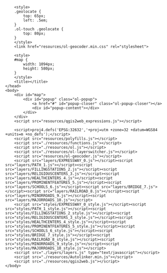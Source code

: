 <!doctype html>
<html lang="en">
    <head>
        <meta charset="utf-8">
        <meta http-equiv="X-UA-Compatible" content="IE=edge">
        <meta name="viewport" content="initial-scale=1,user-scalable=no,maximum-scale=1,width=device-width">
        <meta name="mobile-web-app-capable" content="yes">
        <meta name="apple-mobile-web-app-capable" content="yes">
        <link rel="stylesheet" href="./resources/ol.css">
        <link rel="stylesheet" href="resources/fontawesome-all.min.css">
        <link rel="stylesheet" href="./resources/ol-layerswitcher.css">
        <link rel="stylesheet" href="./resources/qgis2web.css">
        <style>
        .ol-geocoder.gcd-gl-container {
            top: 135px!important;
            left: .5em!important;
            width: 2.1em!important;
            height: 2.1em!important;
        }
        .ol-geocoder .gcd-gl-container{
            width: 2.1em!important;
            height: 2.1em!important;
        }
        .ol-geocoder .gcd-gl-control{
            width: 2.1em!important;
        }
        .ol-geocoder .gcd-gl-expanded {
            width: 15.625em!important;
            height: 2.1875em;
        }
        .ol-touch .ol-geocoder.gcd-gl-container{
            top: 180px!important;
        }
        .ol-geocoder .gcd-gl-btn {
            width: 1.375em!important;
            height: 1.375em!important;
            top: .225em!important;
            background-image: none!important;
        }
        </style>
<style>
.search-layer {
  top: 170px;
  left: .5em;
}
.ol-touch .search-layer {
  top: 230px;
}
</style>
        <style>
        html, body {
            background-color: #ffffff;
        }
        .ol-control button {
            background-color: #f8f8f8 !important;
            color: #000000 !important;
            border-radius: 0px !important;
        }
        .ol-zoom, .geolocate, .gcd-gl-control .ol-control {
            background-color: rgba(255,255,255,.4) !important;
            padding: 3px !important;
        }
        .ol-scale-line {
            background: none !important;
        }
        .ol-scale-line-inner {
            border: 2px solid #f8f8f8 !important;
            border-top: none !important;
            background: rgba(255, 255, 255, 0.5) !important;
            color: black !important;
        }
        </style>

        <style>
        .geolocate {
            top: 65px;
            left: .5em;
        }
        .ol-touch .geolocate {
            top: 80px;
        }
        </style>
        <link href="resources/ol-geocoder.min.css" rel="stylesheet">
<style>
.tooltip {
  position: relative;
  background: rgba(0, 0, 0, 0.5);
  border-radius: 4px;
  color: white;
  padding: 4px 8px;
  opacity: 0.7;
  white-space: nowrap;
}
.tooltip-measure {
  opacity: 1;
  font-weight: bold;
}
.tooltip-static {
  background-color: #ffcc33;
  color: black;
  border: 1px solid white;
}
.tooltip-measure:before,
.tooltip-static:before {
  border-top: 6px solid rgba(0, 0, 0, 0.5);
  border-right: 6px solid transparent;
  border-left: 6px solid transparent;
  content: "";
  position: absolute;
  bottom: -6px;
  margin-left: -7px;
  left: 50%;
}
.tooltip-static:before {
  border-top-color: #ffcc33;
}
.measure-control {
  top: 100px;
  left: .5em;
}
.ol-touch .measure-control {
  top: 130px;
}
</style>
        <style>
        #map {
            width: 1094px;
            height: 580px;
        }
        </style>
        <title></title>
    </head>
    <body>
        <div id="map">
            <div id="popup" class="ol-popup">
                <a href="#" id="popup-closer" class="ol-popup-closer"></a>
                <div id="popup-content"></div>
            </div>
        </div>
        <script src="resources/qgis2web_expressions.js"></script>
<script src="resources/proj4.js"></script>
        <script>proj4.defs('EPSG:32632','+proj=utm +zone=32 +datum=WGS84 +units=m +no_defs');</script>
        <script src="resources/polyfills.js"></script>
        <script src="./resources/functions.js"></script>
        <script src="./resources/ol.js"></script>
        <script src="./resources/ol-layerswitcher.js"></script>
        <script src="resources/ol-geocoder.js"></script>
        <script src="layers/EXPRESSWAY_0.js"></script><script src="layers/PATH_1.js"></script><script src="layers/FILLINGSTATIONS_2.js"></script><script src="layers/RELIGIOUSCENTERS_3.js"></script><script src="layers/HEALTHCENTERS_4.js"></script><script src="layers/PROMINENTFEATURES_5.js"></script><script src="layers/SCHOOLS_6.js"></script><script src="layers/BRIDGE_7.js"></script><script src="layers/RAILROAD_8.js"></script><script src="layers/MINORROADS_9.js"></script><script src="layers/MAJORROADS_10.js"></script>
        <script src="styles/EXPRESSWAY_0_style.js"></script><script src="styles/PATH_1_style.js"></script><script src="styles/FILLINGSTATIONS_2_style.js"></script><script src="styles/RELIGIOUSCENTERS_3_style.js"></script><script src="styles/HEALTHCENTERS_4_style.js"></script><script src="styles/PROMINENTFEATURES_5_style.js"></script><script src="styles/SCHOOLS_6_style.js"></script><script src="styles/BRIDGE_7_style.js"></script><script src="styles/RAILROAD_8_style.js"></script><script src="styles/MINORROADS_9_style.js"></script><script src="styles/MAJORROADS_10_style.js"></script>
        <script src="./layers/layers.js" type="text/javascript"></script> 
        <script src="./resources/Autolinker.min.js"></script>
        <script src="./resources/qgis2web.js"></script>
    </body>
</html>
